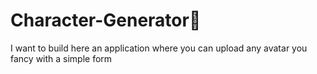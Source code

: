 # Character-Generator🥸
I want to build here an application where you can upload any avatar you fancy with a simple form 
